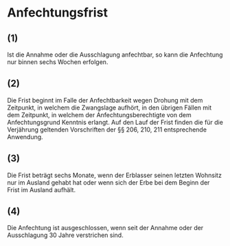 # Anfechtungsfrist



## (1)

 Ist die Annahme oder die Ausschlagung anfechtbar, so kann die Anfechtung nur binnen sechs Wochen erfolgen.

## (2)

 Die Frist beginnt im Falle der Anfechtbarkeit wegen Drohung mit dem Zeitpunkt, in welchem die Zwangslage aufhört, in den übrigen Fällen mit dem Zeitpunkt, in welchem der Anfechtungsberechtigte von dem Anfechtungsgrund Kenntnis erlangt. Auf den Lauf der Frist finden die für die Verjährung geltenden Vorschriften der §§ 206, 210, 211 entsprechende Anwendung.

## (3)

 Die Frist beträgt sechs Monate, wenn der Erblasser seinen letzten Wohnsitz nur im Ausland gehabt hat oder wenn sich der Erbe bei dem Beginn der Frist im Ausland aufhält.

## (4)

 Die Anfechtung ist ausgeschlossen, wenn seit der Annahme oder der Ausschlagung 30 Jahre verstrichen sind. 

